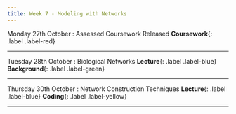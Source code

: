 ```yaml
---
title: Week 7 - Modeling with Networks
---
```


Monday 27th October
: Assessed Coursework Released **Coursework**{: .label .label-red}

---

Tuesday 28th October
: Biological Networks **Lecture**{: .label .label-blue} **Background**{: .label .label-green}
<!-- : [Slides]() &#183; [Video]() -->

---

Thursday 30th October
: Network Construction Techniques **Lecture**{: .label .label-blue} **Coding**{: .label .label-yellow}
<!-- : [Slides]() &#183; [Video]() -->
<!-- : [Notebook]() &#183; [Notebook]() -->

---
